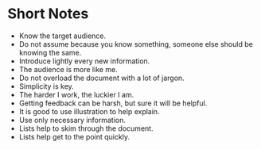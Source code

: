 # Short Notes

- Know the target audience.
- Do not assume because you know something, someone else should be knowing the same.
- Introduce lightly every new information.
- The audience is more like me.
- Do not overload the document with a lot of jargon.
- Simplicity is key.
- The harder I work, the luckier I am.
- Getting feedback can be harsh, but sure it will be helpful.
- It is good to use illustration to help explain.
- Use only necessary information.
- Lists help to skim through the document.
- Lists help get to the point quickly.


